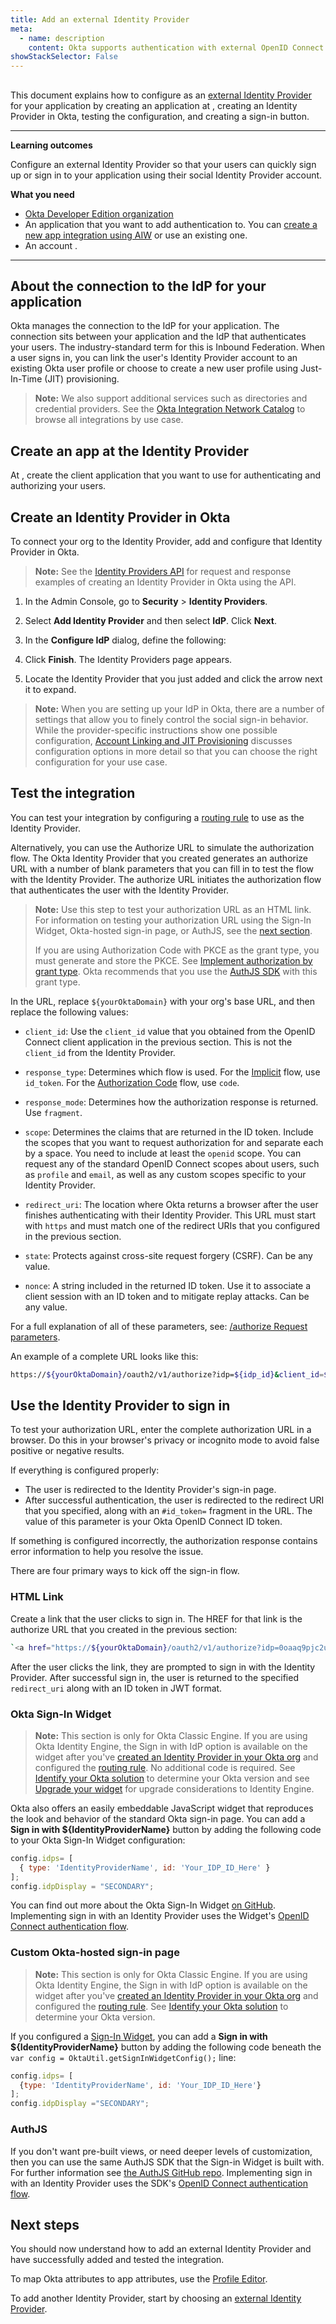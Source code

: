 ```yaml
---
title: Add an external Identity Provider
meta:
  - name: description
    content: Okta supports authentication with external OpenID Connect Identity Providers as well as SAML (also called Inbound Federation). Get an overview of the process and prerequisites, as well as the instructions required to set one up.
showStackSelector: False
---
```



## <StackSnippet snippet="idp" inline />

This document explains how to configure <StackSnippet snippet="idp" inline /> as an [external Identity Provider](/docs/concepts/identity-providers/) for your application by creating an application at <StackSnippet snippet="idp" inline />, creating an Identity Provider in Okta, testing the configuration, and creating a sign-in button.

---

**Learning outcomes**

Configure an external Identity Provider so that your users can quickly sign up or sign in to your application using their social Identity Provider account.

**What you need**

* [Okta Developer Edition organization](https://developer.okta.com/signup)
* An application that you want to add authentication to. You can [create a new app integration using AIW](https://help.okta.com/okta_help.htm?id=ext_Apps_App_Integration_Wizard) or use an existing one.
* An account <StackSnippet snippet="idpaccount" inline />.

---

## About the connection to the IdP for your application

Okta manages the connection to the IdP for your application. The connection sits between your application and the IdP that authenticates your users. The industry-standard term for this is Inbound Federation. When a user signs in, you can link the user's Identity Provider account to an existing Okta user profile or choose to create a new user profile using Just-In-Time (JIT) provisioning.

> **Note:** We also support additional services such as directories and credential providers. See the [Okta Integration Network Catalog](https://www.okta.com/okta-integration-network/) to browse all integrations by use case.

## Create an app at the Identity Provider

At <StackSnippet snippet="idp" inline />, create the client application that you want to use for authenticating and authorizing your users.

<StackSnippet snippet="appatidp" />

## Create an Identity Provider in Okta

To connect your org to the Identity Provider, add and configure that Identity Provider in Okta.

> **Note:** See the [Identity Providers API](/docs/reference/api/idps/#add-identity-provider) for request and response examples of creating an Identity Provider in Okta using the API.

1. In the Admin Console, go to **Security** > **Identity Providers**.

1. Select **Add Identity Provider** and then select **<StackSnippet snippet="idpoption" inline /> IdP**. Click **Next**.

1. In the **Configure <StackSnippet snippet="idpoption" inline /> IdP** dialog, define the following:

    <StackSnippet snippet="appidpinokta" />

1. Click **Finish**. The Identity Providers page appears.

1. Locate the Identity Provider that you just added and click the arrow next it to expand.

<StackSnippet snippet="afterappidpinokta" />

> **Note:** When you are setting up your IdP in Okta, there are a number of settings that allow you to finely control the social sign-in behavior. While the provider-specific instructions show one possible configuration, [Account Linking and JIT Provisioning](/docs/concepts/identity-providers/#account-linking-and-just-in-time-provisioning) discusses configuration options in more detail so that you can choose the right configuration for your use case.

## Test the integration

You can test your integration by configuring a [routing rule](https://help.okta.com/okta_help.htm?id=ext-cfg-routing-rules) to use <StackSnippet snippet="idp" inline /> as the Identity Provider.

Alternatively, you can use the Authorize URL to simulate the authorization flow. The Okta Identity Provider that you created generates an authorize URL with a number of blank parameters that you can fill in to test the flow with the Identity Provider. The authorize URL initiates the authorization flow that authenticates the user with the Identity Provider.

> **Note:** Use this step to test your authorization URL as an HTML link. For information on testing your authorization URL using the Sign-In Widget, Okta-hosted sign-in page, or AuthJS, see the [next section](#use-the-identity-provider-to-sign-in).
>
> If you are using Authorization Code with PKCE as the grant type, you must generate and store the PKCE. See [Implement authorization by grant type](/docs/guides/implement-grant-type/authcodepkce/main/#flow-specifics). Okta recommends that you use the [AuthJS SDK](https://github.com/okta/okta-auth-js#signinwithredirectoptions) with this grant type.

In the URL, replace `${yourOktaDomain}` with your org's base URL, and then replace the following values:

* `client_id`: Use the `client_id` value that you obtained from the OpenID Connect client application in the previous section. This is not the `client_id` from the Identity Provider.

* `response_type`: Determines which flow is used. For the [Implicit](/docs/guides/implement-grant-type/implicit/main/) flow, use `id_token`. For the [Authorization Code](/docs/guides/implement-grant-type/authcode/main/) flow, use `code`.

* `response_mode`: Determines how the authorization response is returned. Use `fragment`.

* `scope`: Determines the claims that are returned in the ID token. Include the scopes that you want to request authorization for and separate each by a space. You need to include at least the `openid` scope. You can request any of the standard OpenID Connect scopes about users, such as `profile` and `email`, as well as any custom scopes specific to your Identity Provider.

* `redirect_uri`: The location where Okta returns a browser after the user finishes authenticating with their Identity Provider. This URL must start with `https` and must match one of the redirect URIs that you configured in the previous section.

* `state`: Protects against cross-site request forgery (CSRF). Can be any value.

* `nonce`: A string included in the returned ID token. Use it to associate a client session with an ID token and to mitigate replay attacks. Can be any value.

For a full explanation of all of these parameters, see: [/authorize Request parameters](/docs/reference/api/oidc/#request-parameters).

An example of a complete URL looks like this:

```bash
https://${yourOktaDomain}/oauth2/v1/authorize?idp=${idp_id}&client_id=${client_id}&response_type=id_token&response_mode=fragment&scope=openid%20email&redirect_uri=https%3A%2F%2FyourAppUrlHere.com%2F&state=WM6D&nonce=YsG76jo
```

## Use the Identity Provider to sign in

To test your authorization URL, enter the complete authorization URL in a browser. Do this in your browser's privacy or incognito mode to avoid false positive or negative results.

If everything is configured properly:

* The user is redirected to the Identity Provider's sign-in page.
* After successful authentication, the user is redirected to the redirect URI that you specified, along with an `#id_token=` fragment in the URL. The value of this parameter is your Okta OpenID Connect ID token.

If something is configured incorrectly, the authorization response contains error information to help you resolve the issue.

<StackSnippet snippet="useidpsignin" />

There are four primary ways to kick off the sign-in flow.

### HTML Link

Create a link that the user clicks to sign in. The HREF for that link is the authorize URL that you created in the previous section:

```bash
`<a href="https://${yourOktaDomain}/oauth2/v1/authorize?idp=0oaaq9pjc2ujmFZexample&client_id=GkGw4K49N4UEE1example&response_type=id_token&response_mode=fragment&scope=openid&redirect_uri=https%3A%2F%2FyourAppUrlHere.com%2F&state=WM6D&nonce=YsG76jo">Sign in with Identity Provider</a>`
```

After the user clicks the link, they are prompted to sign in with the Identity Provider. After successful sign in, the user is returned to the specified `redirect_uri` along with an ID token in JWT format.

### Okta Sign-In Widget

> **Note:** This section is only for Okta Classic Engine. If you are using Okta Identity Engine, the Sign in with IdP option is available on the widget after you've [created an Identity Provider in your Okta org](#create-an-identity-provider-in-okta) and configured the [routing rule](https://help.okta.com/okta_help.htm?id=ext-cfg-routing-rules). No additional code is required. See [Identify your Okta solution](https://help.okta.com/okta_help.htm?type=oie&id=ext-oie-version) to determine your Okta version and see [Upgrade your widget](/docs/guides/oie-upgrade-sign-in-widget/main/#idp-discovery) for upgrade considerations to Identity Engine.

Okta also offers an easily embeddable JavaScript widget that reproduces the look and behavior of the standard Okta sign-in page. You can add a **Sign in with ${IdentityProviderName}** button by adding the following code to your Okta Sign-In Widget configuration:

```js
config.idps= [
  { type: 'IdentityProviderName', id: 'Your_IDP_ID_Here' }
];
config.idpDisplay = "SECONDARY";
```

You can find out more about the Okta Sign-In Widget [on GitHub](https://github.com/okta/okta-signin-widget#okta-sign-in-widget). Implementing sign in with an Identity Provider uses the Widget's [OpenID Connect authentication flow](https://github.com/okta/okta-signin-widget#openid-connect).

### Custom Okta-hosted sign-in page

> **Note:** This section is only for Okta Classic Engine. If you are using Okta Identity Engine, the Sign in with IdP option is available on the widget after you've [created an Identity Provider in your Okta org](#create-an-identity-provider-in-okta) and configured the [routing rule](https://help.okta.com/okta_help.htm?id=ext-cfg-routing-rules). See [Identify your Okta solution](https://help.okta.com/okta_help.htm?type=oie&id=ext-oie-version) to determine your Okta version.

If you configured a [Sign-In Widget](/docs/guides/custom-widget/main/#style-the-okta-hosted-sign-in-widget), you can add a **Sign in with ${IdentityProviderName}** button by adding the following code beneath the `var config = OktaUtil.getSignInWidgetConfig();` line:

```js
config.idps= [
  {type: 'IdentityProviderName', id: 'Your_IDP_ID_Here'}
];
config.idpDisplay ="SECONDARY";
```

### AuthJS

If you don't want pre-built views, or need deeper levels of customization, then you can use the same AuthJS SDK that the Sign-in Widget is built with. For further information see [the AuthJS GitHub repo](https://github.com/okta/okta-auth-js#install). Implementing sign in with an Identity Provider uses the SDK's [OpenID Connect authentication flow](https://github.com/okta/okta-auth-js#openid-connect-options).

## Next steps

You should now understand how to add an external Identity Provider and have successfully added and tested the integration.

To map Okta attributes to app attributes, use the [Profile Editor](https://help.okta.com/okta_help.htm?id=ext_app_map).

To add another Identity Provider, start by choosing an [external Identity Provider](/docs/guides/identity-providers/).
